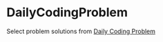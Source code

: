 # DailyCodingProblem

Select problem solutions from [Daily Coding Problem](https://www.dailycodingproblem.com/)
